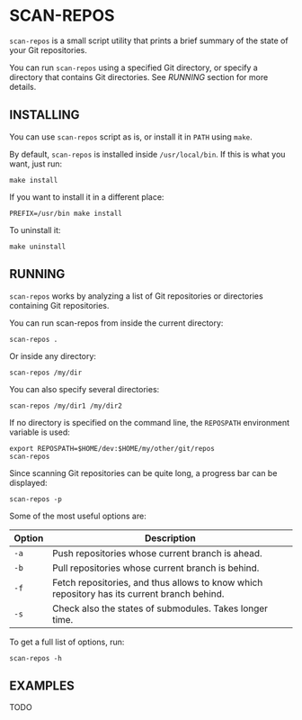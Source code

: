 SCAN-REPOS
==========

`scan-repos` is a small script utility that prints a brief summary of the state of your Git repositories.

You can run `scan-repos` using a specified Git directory, or specify a directory that contains Git directories. See *RUNNING* section for more details.

INSTALLING
----------

You can use `scan-repos` script as is, or install it in `PATH` using `make`.

By default, `scan-repos` is installed inside `/usr/local/bin`. If this is what you want, just run:
``` {.bash}
make install
```

If you want to install it in a different place:
``` {.bash}
PREFIX=/usr/bin make install
```

To uninstall it:
``` {.bash}
make uninstall
```

RUNNING
-------

`scan-repos` works by analyzing a list of Git repositories or directories containing Git repositories.

You can run scan-repos from inside the current directory:
``` {.bash}
scan-repos .
```
Or inside any directory:
``` {.bash}
scan-repos /my/dir
```
You can also specify several directories:
``` {.bash}
scan-repos /my/dir1 /my/dir2
```
If no directory is specified on the command line, the `REPOSPATH` environment variable is used:
``` {.bash}
export REPOSPATH=$HOME/dev:$HOME/my/other/git/repos
scan-repos
```

Since scanning Git repositories can be quite long, a progress bar can be displayed:
``` {.bash}
scan-repos -p
```

Some of the most useful options are:

Option | Description
------ | -----------------------------
`-a`   | Push repositories whose current branch is ahead.
`-b`   | Pull repositories whose current branch is behind.
`-f`   | Fetch repositories, and thus allows to know which repository has its current branch behind.
`-s`   | Check also the states of submodules. Takes longer time.

To get a full list of options, run:
``` {.bash}
scan-repos -h
```

EXAMPLES
--------

 TODO
